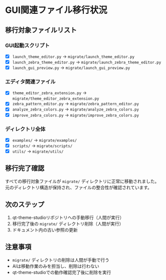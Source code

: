 # GUI関連ファイル移行状況

## 移行対象ファイルリスト

### GUI起動スクリプト
- [x] `launch_theme_editor.py` → `migrate/launch_theme_editor.py`
- [x] `launch_zebra_theme_editor.py` → `migrate/launch_zebra_theme_editor.py`
- [x] `launch_gui_preview.py` → `migrate/launch_gui_preview.py`

### エディタ関連ファイル
- [x] `theme_editor_zebra_extension.py` → `migrate/theme_editor_zebra_extension.py`
- [x] `zebra_pattern_editor.py` → `migrate/zebra_pattern_editor.py`
- [x] `analyze_zebra_colors.py` → `migrate/analyze_zebra_colors.py`
- [x] `improve_zebra_colors.py` → `migrate/improve_zebra_colors.py`

### ディレクトリ全体
- [x] `examples/` → `migrate/examples/`
- [x] `scripts/` → `migrate/scripts/`
- [x] `utils/` → `migrate/utils/`

## 移行完了確認

すべての移行対象ファイルが `migrate/` ディレクトリに正常に移動されました。
元のディレクトリ構造が保持され、ファイルの整合性が確認されています。

## 次のステップ

1. qt-theme-studioリポジトリへの手動移行（人間が実行）
2. 移行完了後の `migrate/` ディレクトリ削除（人間が実行）
3. ドキュメント内の古い参照の更新

## 注意事項

- `migrate/` ディレクトリの削除は人間が手動で行う
- AIは移動作業のみを担当し、削除は行わない
- qt-theme-studioでの動作確認完了後に削除を実行